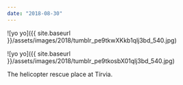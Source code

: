 ```yaml
---
date: "2018-08-30"
---
```


![yo yo]({{ site.baseurl }}/assets/images/2018/tumblr_pe9tkwXKkb1qlj3bd_540.jpg)

![yo yo]({{ site.baseurl }}/assets/images/2018/tumblr_pe9tkosbX01qlj3bd_540.jpg)

The helicopter rescue place at Tírvia.
